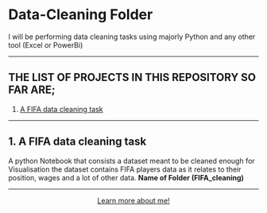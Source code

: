 # Data-Cleaning Folder
I will be performing data cleaning tasks using majorly Python and any other tool (Excel or PowerBi)
<hr>

## THE LIST OF PROJECTS IN THIS REPOSITORY SO FAR ARE;
<ol>
<li><a href="#FIFA">A FIFA data cleaning task</a>
</ol>
<hr>

<h2 id="FIFA">1. A FIFA data cleaning task</h2> A python Notebook that consists a dataset meant to be cleaned enough for Visualisation the dataset contains FIFA players data as it relates to their position, wages and a lot of other data. <b>Name of Folder (FIFA_cleaning)</b>
<br><hr>
<div style="text-align: center;">
<a href="https://oluwaseun-ogundeko.netlify.app/">Learn more about me!</a>
</div>